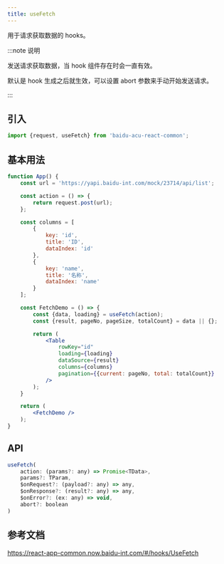 ```yaml
---
title: useFetch
---
```


用于请求获取数据的 hooks。

:::note 说明

发送请求获取数据，当 hook 组件存在时会一直有效。

默认是 hook 生成之后就生效，可以设置 abort 参数来手动开始发送请求。

:::

## 引入

```js
import {request, useFetch} from 'baidu-acu-react-common';
```

## 基本用法

```jsx live fff
function App() {
    const url = 'https://yapi.baidu-int.com/mock/23714/api/list';

    const action = () => {
        return request.post(url);
    };

    const columns = [
        {
            key: 'id',
            title: 'ID',
            dataIndex: 'id'
        },
        {
            key: 'name',
            title: '名称',
            dataIndex: 'name'
        }
    ];

    const FetchDemo = () => {
        const {data, loading} = useFetch(action);
        const {result, pageNo, pageSize, totalCount} = data || {};

        return (
            <Table
                rowKey="id"
                loading={loading}
                dataSource={result}
                columns={columns}
                pagination={{current: pageNo, total: totalCount}}
            />
        );
    }

    return (
        <FetchDemo />
    );
}
```

## API

```js
useFetch(
    action: (params?: any) => Promise<TData>,
    params?: TParam,
    $onRequest?: (payload?: any) => any,
    $onResponse?: (result?: any) => any,
    $onError?: (ex: any) => void,
    abort?: boolean
)
```

## 参考文档

<https://react-app-common.now.baidu-int.com/#/hooks/UseFetch>
